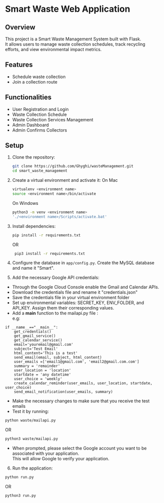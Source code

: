 # Smart Waste Web Application

## Overview

This project is a Smart Waste Management System built with Flask. <br/>
It allows users to manage waste collection schedules, track recycling efforts, and view environmental impact metrics.

## Features

- Schedule waste collection
- Join a collection route


## Functionalities

- User Registration and Login
- Waste Collection Schedule
- Waste Collection Services Management
- Admin Dashboard
- Admin Confirms Collectors


## Setup

1. Clone the repository:
    ```bash
    git clone https://github.com/Ghyghi/wasteManagement.git
    cd smart_waste_management
    ```

2. Create a virtual environment and activate it:
    On Mac
    ```bash
    virtualenv <environment name>
    source <environment name>/bin/activate
    ```
    On Windows
    ```bash
    python3 -m venv <environment name>
    './<environment name>/Scripts/activate.bat'
    ```

3. Install dependencies:
    ```bash
    pip install -r requirements.txt
    ```
    OR
   ```bash
    pip3 install -r requirements.txt
    ```

5. Configure the database in `app/config.py`. Create the MySQL database and name it "Smart".

6. Add the necessary Google API credentials:
- Through the Google Cloud Console enable the Gmail and Calendar APIs.
- Download the credentials file and rename it "credentials.json"
- Save the credentials file in your virtual environment folder
- Set up environmental variables: SECRET_KEY, ENV_FOLDER, and API_KEY. Assign them their corresponding values.
- Add a __main__ function to the mailapi.py file :<br/>
e.g:
```
if __name__=="__main__":
    get_credentials()
    get_gmail_service()
    get_calendar_service()
    email='youremail@gmail.com'
    subject='Test Email'
    html_content='This is a test'
    send_email(email, subject, html_content)
    user_emails =['email1@gmail.com', 'email2@gmail.com.com']
    summary = 'remainder'
    user_location = 'location'
    startdate = 'any datetime'
    user_choice = 'weekly'
    create_calendar_reminder(user_emails, user_location, startdate, user_choice)
    send_email_notification(user_emails, summary)
```
- Make the necessary changes to make sure that you receive the test emails
- Test it by running: <br/>
```bash
python waste/mailapi.py
```
OR
```bash
python3 waste/mailapi.py
```
- When prompted, please select the Google account you want to be associated with your application. <br/>
This will allow Google to verify your application.

6. Run the application:
```bash
python run.py
```
OR
```bash
python3 run.py
```

